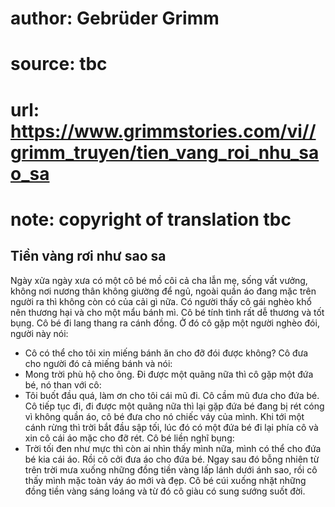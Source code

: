 # author: Gebrüder Grimm
# source: tbc
# url: https://www.grimmstories.com/vi//grimm_truyen/tien_vang_roi_nhu_sao_sa
# note: copyright of translation tbc

## Tiền vàng rơi như sao sa 

Ngày xửa ngày xưa có một cô bé mồ côi cả cha lẫn mẹ, sống vất vưởng,
không nơi nương thân không giường để ngủ, ngoài quần áo đang mặc trên
người ra thì không còn có của cải gì nữa. Có người thấy cô gái nghèo khổ
nên thương hại và cho một mẩu bánh mì. Cô bé tính tình rất dễ thương và
tốt bụng.
Cô bé đi lang thang ra cánh đồng. Ở đó cô gặp một người nghèo đói, người
này nói:
- Cô có thể cho tôi xin miếng bánh ăn cho đỡ đói được không?
Cô đưa cho người đó cả miếng bánh và nói:
- Mong trời phù hộ cho ông.
Đi được một quãng nữa thì cô gặp một đứa bé, nó than với cô:
- Tôi buốt đầu quá, làm ơn cho tôi cái mũ đi.
Cô cầm mũ đưa cho đứa bé. Cô tiếp tục đi, đi được một quãng nữa thì lại
gặp đứa bé đang bị rét cóng vì không quần áo, cô bé đưa cho nó chiếc váy
của mình. Khi tới một cánh rừng thì trời bắt đầu sập tối, lúc đó có một
đứa bé đi lại phía cô và xin cô cái áo mặc cho đỡ rét. Cô bé liền nghĩ
bụng:
- Trời tối đen như mực thì còn ai nhìn thấy mình nữa, mình có thể cho
đứa bé kia cái áo.
Rồi cô cởi đưa áo cho đứa bé. Ngay sau đó bỗng nhiên từ trên trời mưa
xuống những đồng tiền vàng lấp lánh dưới ánh sao, rồi cô thấy mình mặc
toàn váy áo mới và đẹp. Cô bé cúi xuống nhặt những đồng tiền vàng sáng
loáng và từ đó cô giàu có sung sướng suốt đời.
